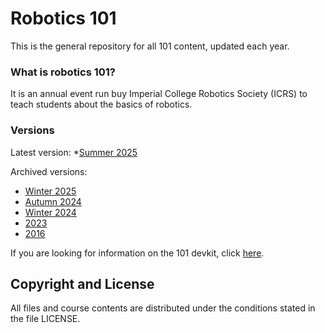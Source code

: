 # Robotics 101

This is the general repository for all 101 content, updated each year.

### What is robotics 101?
It is an annual event run buy Imperial College Robotics Society (ICRS) to teach students about the basics of robotics.

### Versions
Latest version:
*[Summer 2025](2025-Summer/README.md)

Archived versions:
* [Winter 2025](2025-Winter/README.md)
* [Autumn 2024](2024-Autumn/README.md)
* [Winter 2024](2024-Winter/README.md)
* [2023](2023/README.md)
* [2016](2016/README.md)


If you are looking for information on the 101 devkit, click [here](2023/101%20Devkit%20Board/README.md).

## Copyright and License

All files and course contents are distributed under the conditions stated
in the file LICENSE.
